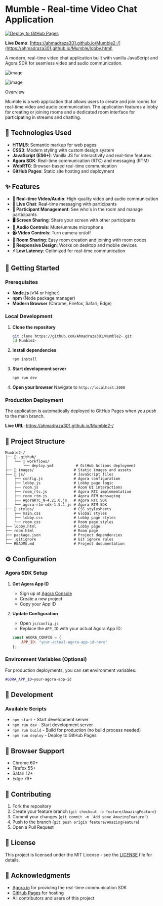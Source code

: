 # Mumble - Real-time Video Chat Application

[![Deploy to GitHub Pages](https://github.com/Ahmadraza301/Mumble2-/actions/workflows/deploy.yml/badge.svg)](https://github.com/Ahmadraza301/Mumble2-/actions/workflows/deploy.yml)

**Live Demo**: [https://ahmadraza301.github.io/Mumble2-/](https://ahmadraza301.github.io/Mumble/lobby.html)

A modern, real-time video chat application built with vanilla JavaScript and Agora SDK for seamless video and audio communication.

![image](https://github.com/Ahmadraza301/Mumble2-/assets/102856382/4e3af75f-b3ae-4354-a907-d0f47b6fbffd)

![image](https://github.com/Ahmadraza301/Mumble2-/assets/102856382/5c352857-d9d3-44a0-97ca-5a70538bb4bc)


Overview

Mumble is a web application that allows users to create and join rooms for real-time video and audio communication. The application features a lobby for creating or joining rooms and a dedicated room interface for participating in streams and chatting.

## 🚀 Technologies Used

- **HTML5**: Semantic markup for web pages
- **CSS3**: Modern styling with custom design system
- **JavaScript (ES6+)**: Vanilla JS for interactivity and real-time features
- **Agora SDK**: Real-time communication (RTC) and messaging (RTM)
- **WebRTC**: Browser-based real-time communication
- **GitHub Pages**: Static site hosting and deployment
## ✨ Features

- **🎥 Real-time Video/Audio**: High-quality video and audio communication
- **💬 Live Chat**: Real-time messaging with participants
- **👥 Participant Management**: See who's in the room and manage participants
- **🖥️ Screen Sharing**: Share your screen with other participants
- **🎤 Audio Controls**: Mute/unmute microphone
- **📹 Video Controls**: Turn camera on/off
- **🔗 Room Sharing**: Easy room creation and joining with room codes
- **📱 Responsive Design**: Works on desktop and mobile devices
- **⚡ Low Latency**: Optimized for real-time communication
## 🚀 Getting Started

### Prerequisites

- **Node.js** (v14 or higher)
- **npm** (Node package manager)
- **Modern Browser** (Chrome, Firefox, Safari, Edge)

### Local Development

1. **Clone the repository**
   ```bash
   git clone https://github.com/Ahmadraza301/Mumble2-.git
   cd Mumble2-
   ```

2. **Install dependencies**
   ```bash
   npm install
   ```

3. **Start development server**
   ```bash
   npm run dev
   ```

4. **Open your browser**
   Navigate to `http://localhost:3000`

### Production Deployment

The application is automatically deployed to GitHub Pages when you push to the main branch.

**Live URL**: https://ahmadraza301.github.io/Mumble2-/

## 📁 Project Structure

```
Mumble2-/
├── 📁 .github/
│   └── 📁 workflows/
│       └── deploy.yml          # GitHub Actions deployment
├── 📁 images/                  # Static images and assets
├── 📁 js/                      # JavaScript files
│   ├── config.js              # Agora configuration
│   ├── lobby.js               # Lobby page logic
│   ├── room.js                # Room UI interactions
│   ├── room_rtc.js            # Agora RTC implementation
│   ├── room_rtm.js            # Agora RTM messaging
│   ├── AgoraRTC_N-4.21.0.js   # Agora RTC SDK
│   └── agora-rtm-sdk-1.5.1.js # Agora RTM SDK
├── 📁 styles/                  # CSS stylesheets
│   ├── main.css               # Global styles
│   ├── lobby.css              # Lobby page styles
│   └── room.css               # Room page styles
├── lobby.html                 # Lobby page
├── room.html                  # Room page
├── package.json               # Project dependencies
├── .gitignore                 # Git ignore rules
└── README.md                  # Project documentation
```
## ⚙️ Configuration

### Agora SDK Setup

1. **Get Agora App ID**
   - Sign up at [Agora Console](https://console.agora.io/)
   - Create a new project
   - Copy your App ID

2. **Update Configuration**
   - Open `js/config.js`
   - Replace the `APP_ID` with your actual Agora App ID:
   ```javascript
   const AGORA_CONFIG = {
       APP_ID: "your-actual-agora-app-id-here"
   };
   ```

### Environment Variables (Optional)

For production deployments, you can set environment variables:

```bash
AGORA_APP_ID=your-agora-app-id
```

## 🔧 Development

### Available Scripts

- `npm start` - Start development server
- `npm run dev` - Start development server
- `npm run build` - Build for production (no build process needed)
- `npm run deploy` - Deploy to GitHub Pages

## 📱 Browser Support

- Chrome 60+
- Firefox 55+
- Safari 12+
- Edge 79+

## 🤝 Contributing

1. Fork the repository
2. Create your feature branch (`git checkout -b feature/AmazingFeature`)
3. Commit your changes (`git commit -m 'Add some AmazingFeature'`)
4. Push to the branch (`git push origin feature/AmazingFeature`)
5. Open a Pull Request

## 📄 License

This project is licensed under the MIT License - see the [LICENSE](LICENSE) file for details.

## 🙏 Acknowledgments

- [Agora.io](https://agora.io/) for providing the real-time communication SDK
- [GitHub Pages](https://pages.github.com/) for hosting
- All contributors and users of this project
